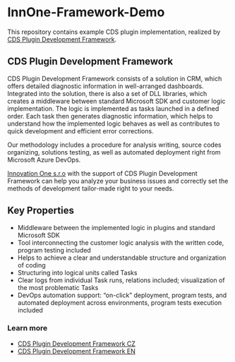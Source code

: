 # InnOne-Framework-Demo
This repository contains example CDS plugin implementation, realized by [CDS Plugin Development Framework](https://appsource.microsoft.com/en/product/dynamics-365/innovationonesro1585927428411.plugindevframework?tab=Overview). 
## CDS Plugin Development Framework
CDS Plugin Development Framework consists of a solution in CRM, which offers detailed diagnostic information in well-arranged dashboards.  Integrated into the solution, there is also a set of DLL libraries, which creates a middleware between standard Microsoft SDK and customer logic implementation. The logic is implemented as tasks launched in a defined order. Each task then generates diagnostic information, which helps to understand how the implemented logic behaves as well as contributes to quick development and efficient error corrections. 

Our methodology includes a procedure for analysis writing, source codes organizing, solutions testing, as well as automated deployment right from Microsoft Azure DevOps.

[Innovation One s.r.o](https://innone.cz/) with the support of CDS Plugin Development Framework can help you analyze your business issues and correctly set the methods of development tailor-made right to your needs. 

## Key Properties
  - Middleware between the implemented logic in plugins and standard Microsoft SDK
  - Tool interconnecting the customer logic analysis with the written code, program testing included
  - Helps to achieve a clear and understandable structure and organization of coding
  - Structuring into logical units called Tasks
  - Clear logs from individual Task runs, relations included; visualization of the most problematic Tasks
  - DevOps automation support: “on-click” deployment, program tests, and automated deployment across environments, program tests execution included

### Learn more
- [CDS Plugin Development Framework CZ](https://query.prod.cms.rt.microsoft.com/cms/api/am/binary/RE4zhHD)
- [CDS Plugin Development Framework EN](https://query.prod.cms.rt.microsoft.com/cms/api/am/binary/RE4zhHE)
